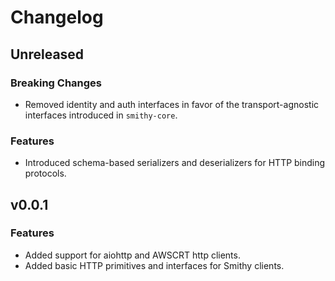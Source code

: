 # Changelog

## Unreleased

### Breaking Changes

* Removed identity and auth interfaces in favor of the transport-agnostic interfaces
  introduced in `smithy-core`.

### Features

* Introduced schema-based serializers and deserializers for HTTP binding protocols.

## v0.0.1

### Features

* Added support for aiohttp and AWSCRT http clients.
* Added basic HTTP primitives and interfaces for Smithy clients.
